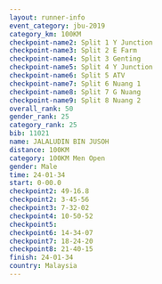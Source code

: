 ```yaml
---
layout: runner-info 
event_category: jbu-2019 
category_km: 100KM 
checkpoint-name2: Split 1 Y Junction  
checkpoint-name3: Split 2 E Farm  
checkpoint-name4: Split 3 Genting  
checkpoint-name5: Split 4 Y Junction 
checkpoint-name6: Split 5 ATV 
checkpoint-name7: Split 6 Nuang 1 
checkpoint-name8: Split 7 G Nuang 
checkpoint-name9: Split 8 Nuang 2 
overall_rank: 50
gender_rank: 25
category_rank: 25
bib: 11021
name: JALALUDIN BIN JUSOH
distance: 100KM
category: 100KM Men Open
gender: Male
time: 24-01-34
start: 0-00.0
checkpoint2: 49-16.8
checkpoint2: 3-45-56
checkpoint3: 7-32-02
checkpoint4: 10-50-52
checkpoint5: 
checkpoint6: 14-34-07
checkpoint7: 18-24-20
checkpoint8: 21-40-15
finish: 24-01-34
country: Malaysia
---
```

